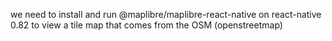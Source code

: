 
we need to install and run @maplibre/maplibre-react-native on react-native 0.82 to view a tile map that comes from the OSM (openstreetmap)


